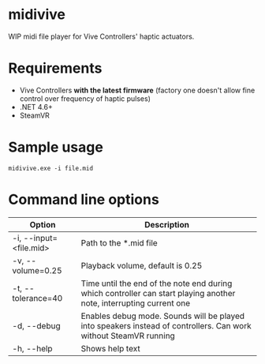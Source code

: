 # midivive
WIP midi file player for Vive Controllers' haptic actuators.

# Requirements

* Vive Controllers **with the latest firmware** (factory one doesn't allow fine control over frequency of haptic pulses)
* .NET 4.6+
* SteamVR



# Sample usage

`midivive.exe -i file.mid`

# Command line options
| Option                 | Description                                                                                                         |
|------------------------|---------------------------------------------------------------------------------------------------------------------|
| -i, --input=<file.mid> | Path to the *.mid file                                                                                              |
| -v, --volume=0.25      | Playback volume, default is 0.25                                                                                    |
| -t, --tolerance=40     | Time until the end of the note end during which controller can start playing another note, interrupting current one |
| -d, --debug            | Enables debug mode. Sounds will be played into speakers instead of controllers. Can work without SteamVR running    |
| -h, --help             | Shows help text                                                                                                     |
